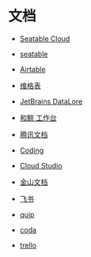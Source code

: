 # 文档


<div id = "首"></div>
<script src = "../js/首.js"></script>


* [Seatable Cloud](https://cloud.seatable.cn/)
* [seatable](https://www.seatable.cn/)
* [Airtable](https://airtable.com/)
* [维格表](https://vika.cn/workbench)


* [JetBrains DataLore](https://datalore.jetbrains.com/)
* [和鲸 工作台](https://www.heywhale.com/mw/workspace/project)


* [腾讯文档](https://docs.qq.com/)
* [Coding](https://coding.net/)
* [Cloud Studio](https://cloudstudio.net/)


* [金山文档](https://www.kdocs.cn/)
* [飞书](https://www.feishu.cn/)


* [quip](https://quip.com/)
* [coda](https://coda.io/)
* [trello](https://trello.com/)
